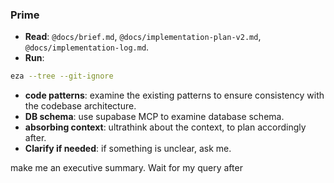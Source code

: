 ### Prime

- **Read**: `@docs/brief.md`, `@docs/implementation-plan-v2.md`, `@docs/implementation-log.md`.
- **Run**:
```bash
eza --tree --git-ignore
```
- **code patterns**: examine the existing patterns to ensure consistency with the codebase architecture.
- **DB schema**: use supabase MCP to examine database schema. 
- **absorbing context**: ultrathink about the context, to plan accordingly after.
- **Clarify if needed**: if something is unclear, ask me.

make me an executive summary.
Wait for my query after

   